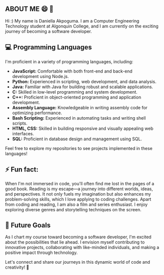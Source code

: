 ## ABOUT ME 😄 🤍 
Hi :)  My name is Daniella Akpoguma.  I am a Computer Engineering Technology student at Algonquin College, and I am currently on the exciting journey of becoming a software developer.

## 💻 Programming Languages

I'm proficient in a variety of programming languages, including:

- **JavaScript:** Comfortable with both front-end and back-end development using Node.js.
- **Python:** Experienced in scripting, web development, and data analysis.
- **Java:** Familiar with Java for building robust and scalable applications.
- **C:** Skilled in low-level programming and system development.
- **C++:** Proficient in object-oriented programming and application development.
- **Assembly Language:** Knowledgeable in writing assembly code for optimizing performance.
- **Bash Scripting:** Experienced in automating tasks and writing shell scripts.
- **HTML, CSS:** Skilled in building responsive and visually appealing web interfaces.
- **SQL:** Proficient in database design and management using SQL.

Feel free to explore my repositories to see projects implemented in these languages!

## ⚡ Fun fact:
When I'm not immersed in code, you'll often find me lost in the pages of a good book. Reading is my escape—a journey into different worlds, ideas, and perspectives. It not only fuels my imagination but also enhances my problem-solving skills, which I love applying to coding challenges. Apart from coding and reading, I am also a film and series enthusiast. I enjoy exploring diverse genres and storytelling techniques on the screen.

## 🌟 Future Goals
As I chart my course toward becoming a software developer, I'm excited about the possibilities that lie ahead. I envision myself contributing to innovative projects, collaborating with like-minded individuals, and making a positive impact through technology.

Let's connect and share our journeys in this dynamic world of code and creativity! 🚀

###
